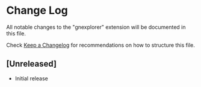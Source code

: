 # Change Log
All notable changes to the "gnexplorer" extension will be documented in this file.

Check [Keep a Changelog](http://keepachangelog.com/) for recommendations on how to structure this file.

## [Unreleased]
- Initial release